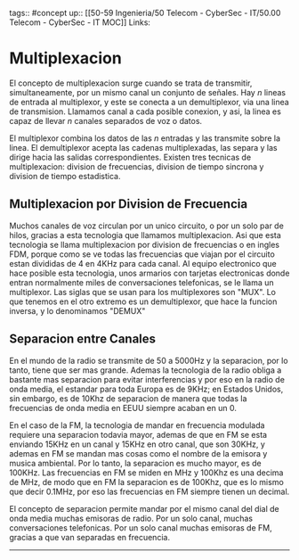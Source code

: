 tags:: #concept 
up:: [[50-59 Ingenieria/50 Telecom - CyberSec - IT/50.00 Telecom - CyberSec - IT MOC]]
Links: 
# Multiplexacion
El concepto de multiplexacion surge cuando se trata de transmitir, simultaneamente, por un mismo canal un conjunto de señales. Hay $n$ lineas de entrada al multiplexor, y este se conecta a un demultiplexor, via una linea de transmision. Llamamos canal a cada posible conexion, y asi, la linea es capaz de llevar $n$ canales separados de voz o datos.

El multiplexor combina los datos de las $n$ entradas y las transmite sobre la linea. El demultiplexor acepta las cadenas multiplexadas, las separa y las dirige hacia las salidas correspondientes. Existen tres tecnicas de multiplexacion: division de frecuencias, division de tiempo sincrona y division de tiempo estadistica.

## Multiplexacion por Division de Frecuencia
Muchos canales de voz circulan por un unico circuito, o por un solo par de hilos, gracias a esta tecnologia que llamamos multiplexacion. Asi que esta tecnologia se llama multiplexacion por division de frecuencias o en ingles FDM, porque como se ve todas las frecuencias que viajan por el circuito estan divididas de 4 en 4KHz para cada canal. Al equipo electronico que hace posible esta tecnologia, unos armarios con tarjetas electronicas donde entran normalmente miles de conversaciones telefonicas, se le llama un multiplexor. Las siglas que se usan para los multiplexores son "MUX". Lo que tenemos en el otro extremo es un demultiplexor, que hace la funcion inversa, y lo denominamos "DEMUX"

## Separacion entre Canales
En el mundo de la radio se transmite de 50 a 5000Hz y la separacion, por lo tanto, tiene que ser mas grande. Ademas la tecnologia de la radio obliga a bastante mas separacion para evitar interferencias y por eso en la radio de onda media, el estandar para toda Europa es de 9KHz; en Estados Unidos, sin embargo, es de 10Khz de separacion de manera que todas la frecuencias de onda media en EEUU siempre acaban en un 0.

En el caso de la FM, la tecnologia de mandar en frecuencia modulada requiere una separacion todavia mayor, ademas de que en FM se esta enviando 15KHz en un canal y 15KHz en otro canal, que son 30KHz, y ademas en FM se mandan mas cosas como el nombre de la emisora y musica ambiental. Por lo tanto, la separacion es mucho mayor, es de 100KHz. Las frecuencias en FM se miden en MHz y 100Khz es una decima de MHz, de modo que en FM la separacion es de 100Khz, que es lo mismo que decir 0.1MHz, por eso las frecuencias en FM siempre tienen un decimal.

El concepto de separacion permite mandar por el mismo canal del dial de onda media muchas emisoras de radio. Por un solo canal, muchas conversaciones telefonicas. Por un solo canal muchas emisoras de FM, gracias a que van separadas en frecuencia.
___
